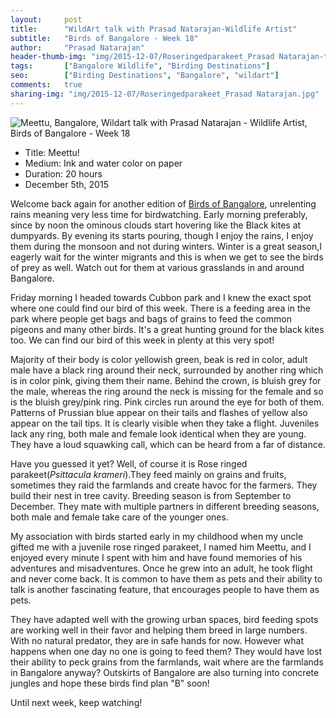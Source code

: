```yaml
---
layout:     post
title:      "WildArt talk with Prasad Natarajan-Wildlife Artist"
subtitle:   "Birds of Bangalore - Week 18"
author:     "Prasad Natarajan"
header-thumb-img: "img/2015-12-07/Roseringedparakeet_Prasad Natarajan-thumb.jpg"
tags:       ["Bangalore Wildlife", "Birding Destinations"]
seo: 		["Birding Destinations", "Bangalore", "wildart"]
comments:   true
sharing-img: "img/2015-12-07/Roseringedparakeet_Prasad Natarajan.jpg"
---
```



<img src="{{ site.baseurl }}/img/2015-12-07/Roseringedparakeet_Prasad Natarajan.jpg" alt="Meettu, Bangalore, Wildart talk with Prasad Natarajan - Wildlife Artist, Birds of Bangalore - Week 18">

<p>
	<ul>
		 <li>Title: Meettu!</li>
		 <li>Medium: Ink and water color on paper</li>
		 <li>Duration: 20 hours</li>
		 <li>December 5th, 2015</li>
 	</ul>
</p>

<p>
Welcome back again for another edition of <a href="{{ site.baseurl }}/wildart" target="_blank">Birds of Bangalore</a>, unrelenting rains meaning very less time for birdwatching. Early morning preferably, since by noon the ominous clouds start hovering like the Black kites at dumpyards. By evening its starts pouring, though I enjoy the rains, I enjoy them during the monsoon and not during winters. Winter is a great season,I eagerly wait for the winter migrants and this is when we get to see the birds of prey as well. Watch out for them at various grasslands in and around Bangalore.
</p>

<p>
Friday morning I headed towards Cubbon park and I knew the exact spot where one could find our bird of this week. There is a feeding area in the park where people get bags and bags of grains to feed the common pigeons and many other birds. It's a great hunting ground for the black kites too. We can find our bird of this week in plenty at this very spot!
</p>

<p>
Majority of their body is color yellowish green, beak is red in color, adult male have a black ring around their neck, surrounded by another ring which is in color pink, giving them their name. Behind the crown, is bluish grey for the male, whereas the ring around the neck is missing for the female and so is the bluish grey/pink ring. Pink circles run around the eye for both of them. Patterns of Prussian blue appear on their tails and flashes of yellow also appear on the tail tips. It is clearly visible when they take a flight. Juveniles lack any ring, both male and female look identical when they are young. They have a loud squawking call, which can be heard from a far of distance.</p>

<p>
Have you guessed it yet? Well, of course it is Rose ringed parakeet(<em>Psittacula krameri</em>).They feed mainly on grains and fruits, sometimes they raid the farmlands and create havoc for the farmers. They build their nest in tree cavity. Breeding season is from September to December. They mate with multiple partners in different breeding seasons, both male and female take care of the younger ones.
</p>

<p>
My association with birds started early in my childhood when my uncle gifted me with a juvenile rose ringed parakeet, I named him Meettu, and I enjoyed every minute I spent with him and have found memories of his adventures and misadventures. Once he grew into an adult, he took flight and never come back. It is common to have them as pets and their ability to talk is another fascinating feature, that encourages people to have them as pets.</p>

<p>
They have adapted well with the growing urban spaces, bird feeding spots are working well in their favor and helping them breed in large numbers. With no natural predator, they are in safe hands for now. However what happens when one day no one is going to feed them? They would have lost their ability to peck grains from the farmlands, wait where are the farmlands in Bangalore anyway? Outskirts of Bangalore are also turning into concrete jungles and hope these birds find plan "B" soon!
</p>

<p>
Until next week, keep watching!
</p>



